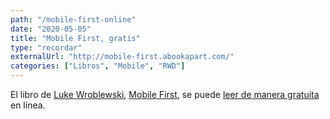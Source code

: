 ```yaml
---
path: "/mobile-first-online"
date: "2020-05-05"
title: "Mobile First, gratis"
type: "recordar"
externalUrl: "http://mobile-first.abookapart.com/"
categories: ["Libros", "Mobile", "RWD"]
---
```


El libro de [Luke Wroblewski](https://www.lukew.com/about/), [Mobile First](http://mobile-first.abookapart.com/), se puede [leer de manera gratuita](http://mobile-first.abookapart.com/) en l&iacute;nea. 
